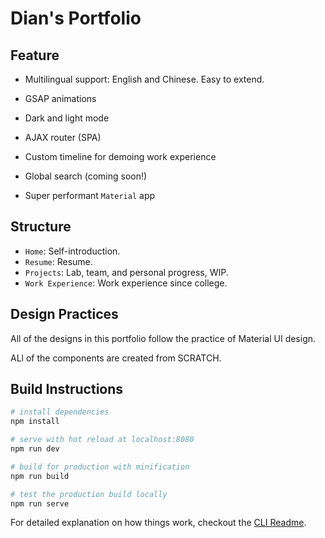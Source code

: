 # Dian's Portfolio

## Feature

* Multilingual support: English and Chinese. Easy to extend.

* GSAP animations

* Dark and light mode

* AJAX router (SPA)

* Custom timeline for demoing work experience

* Global search (coming soon!)

* Super performant `Material` app

## Structure

* `Home`: Self-introduction.
* `Resume`: Resume.
* `Projects`: Lab, team, and personal progress, WIP.
* `Work Experience`: Work experience since college.

## Design Practices

All of the designs in this portfolio follow the practice of Material UI design.

ALl of the components are created from SCRATCH.

## Build Instructions

``` bash
# install dependencies
npm install

# serve with hot reload at localhost:8080
npm run dev

# build for production with minification
npm run build

# test the production build locally
npm run serve
```

For detailed explanation on how things work, checkout the [CLI Readme](https://github.com/developit/preact-cli/blob/master/README.md).
